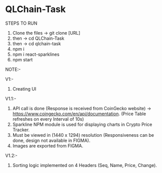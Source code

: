 # QLChain-Task

STEPS TO RUN
1. Clone the files -> git clone [URL]
2. then -> cd QLChain-Task
3. then -> cd qlchain-task
4. npm i 
5. npm i react-sparklines
6. npm start

NOTE:- 

V1:-
1. Creating UI

V1.1:-
1. API call is done (Response is received from CoinGecko website) -> https://www.coingecko.com/en/api/documentation. (Price Table refreshes on every Interval of 10s)
2. Sparkline NPM module is used for displaying charts in Crypto Price Tracker.
3. Must be viewed in (1440 x 1294) resolution (Responsiveness can be done, design not available in FIGMA).
4. Images are exported from FIGMA.

V1.2:-
1. Sorting logic implemented on 4 Headers (Seq, Name, Price, Change).
